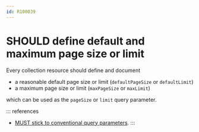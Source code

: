 ```yaml
---
id: R100039
---
```


# SHOULD define default and maximum page size or limit

Every collection resource should define and document

- a reasonable default page size or limit (`defaultPageSize` or `defaultLimit`)
- a maximum page size or limit (`maxPageSize` or `maxLimit`)

which can be used as the `pageSize` or `limit` query parameter.

::: references

- [MUST stick to conventional query parameters](/guidelines/r000049).
  :::
